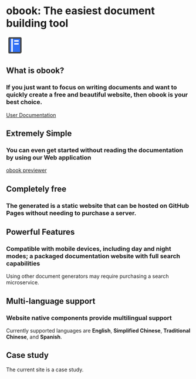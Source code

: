 # obook: The easiest document building tool

<!--desc: A very easiest and easy-to-use document site generation tool, you can even use it without reading the documentation.-->

<l-m src="https://cdn.jsdelivr.net/npm/obook@2.1.29/blocks/simp-block.html"></l-m>

<simp-block>

<img src="../publics/logo.svg" class="logo" />

## What is obook?

### If you just want to focus on writing documents and want to quickly create a free and beautiful website, then obook is your best choice.

[User Documentation](./docs/index.md)

</simp-block>

<simp-block>

## Extremely Simple

### You can even get started without reading the documentation by using our Web application

[obook previewer](https://kirakiray.github.io/o-book/webapp/)

</simp-block>

<simp-block>

## Completely free

### The generated is a static website that can be hosted on GitHub Pages without needing to purchase a server.

</simp-block>

<simp-block>

## Powerful Features

### Compatible with mobile devices, including day and night modes; a packaged documentation website with full search capabilities

Using other document generators may require purchasing a search microservice.

</simp-block>

<simp-block>

## Multi-language support

### Website native components provide multilingual support

Currently supported languages are **English**, **Simplified Chinese**, **Traditional Chinese**, and **Spanish**.

</simp-block>

<simp-block>

## Case study

The current site is a case study.

</simp-block>